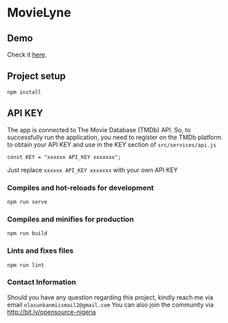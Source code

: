 # MovieLyne

## Demo
Check it [here](https://movielyne.now.sh/).

## Project setup
```
npm install
```
## API KEY
The app is connected to The Movie Database (TMDb) API. So, to successfully run the application, you need to register on the TMDb platform to obtain your API KEY and use in the KEY section of ```src/services/api.js```
```
const KEY = "xxxxxx API_KEY xxxxxxx";
```
Just replace ```xxxxxx API_KEY xxxxxxx``` with your own API KEY

### Compiles and hot-reloads for development
```
npm run serve
```

### Compiles and minifies for production
```
npm run build
```

### Lints and fixes files
```
npm run lint
```

### Contact Information
Should you have any question regarding this project, kindly reach me via email ```olasunkanmiismail2@gmail.com```
You can also join the community via http://bit.ly/opensource-nigeria
